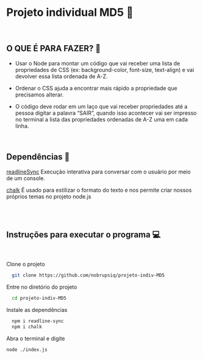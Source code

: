 # Projeto individual MD5 💾

<br>

## O QUE É PARA FAZER? 🔧

- Usar o Node para montar um código que vai receber uma lista de
  propriedades de CSS (ex: background-color, font-size, text-align) e vai devolver
  essa lista ordenada de A-Z.

- Ordenar o CSS ajuda a encontrar mais rápido a
  propriedade que precisamos alterar.

- O código deve rodar em um laço que vai receber propriedades até a
  pessoa digitar a palavra “SAIR”, quando isso acontecer vai ser impresso
  no terminal a lista das propriedades ordenadas de A-Z uma em cada linha.

<br>

## Dependências 🛒

[readlineSync](https://www.npmjs.com/package/readline-sync) Execução interativa para conversar com o usuário por meio de um console.

[chalk](https://www.npmjs.com/package/chalk) É usado para estilizar o formato do texto e nos permite criar nossos próprios temas no projeto node.js

<br>
<br>

## Instruções para executar o programa 💻

<br>

Clone o projeto

```bash
  git clone https://github.com/nobrupsiq/projeto-indiv-MD5
```

Entre no diretório do projeto

```bash
  cd projeto-indiv-MD5
```

Instale as dependências

```bash
  npm i readline-sync
  npm i chalk
```

Abra o terminal e digite

```bash
node ./index.js
```

